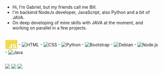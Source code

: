 - Hi, I’m Gabriel, but my friends call me Bill.
- I'm backend NodeJs developer, JavaScript, also Python and a bit of JAVA.
- On deep developing of mine skills with JAVA at the moment, and working on parallel in a few projects. 

<div style="display: inline_block"><br>
  <img align="center" alt="Js" height="30" width="40" src="https://raw.githubusercontent.com/devicons/devicon/master/icons/javascript/javascript-plain.svg"> - 
   <img align="center" alt="HTML" height="30" width="40" src="https://cdn.jsdelivr.net/gh/devicons/devicon/icons/css3/css3-original.svg"> - 
    <img align="center" alt="CSS" height="30" width="40" src="https://cdn.jsdelivr.net/gh/devicons/devicon/icons/html5/html5-original.svg"> - 
    <img align="center" alt="Python" height="30" width="40" src="https://cdn.jsdelivr.net/gh/devicons/devicon/icons/python/python-original.svg"> - 
    <img align="center" alt="Bootstrap" height="30" width="40" src="https://cdn.jsdelivr.net/gh/devicons/devicon/icons/bootstrap/bootstrap-original.svg"> -
    <img align="center" alt="Debian" height="30" width="40" src="https://cdn.jsdelivr.net/gh/devicons/devicon/icons/debian/debian-original.svg" /> -
    <img align="center" alt="Node.js" height="30" width="40" src="https://cdn.jsdelivr.net/gh/devicons/devicon/icons/nodejs/nodejs-original.svg" /> -
    <img align="center" alt="Java" height="30" width="40" src="https://cdn.jsdelivr.net/gh/devicons/devicon/icons/java/java-original.svg" />
          
</div>

 ##
 
<div> 
  <a href="https://instagram.com/theamazingbillhagod" target="_blank"><img src="https://img.shields.io/badge/-Instagram-%23E4405F?style=for-the-badge&logo=instagram&logoColor=white" target="_blank"></a>
  <a href = "mailto:gabrielpereira.gps@gmail.com"><img src="https://img.shields.io/badge/Gmail-D14836?style=for-the-badge&logo=gmail&logoColor=white target="_blank"></a>
  <a href="https://www.linkedin.com/in/thegabrielpereira" target="_blank"><img src="https://img.shields.io/badge/-LinkedIn-%230077B5?style=for-the-badge&logo=linkedin&logoColor=white" target="_blank"></a> 
</div>
